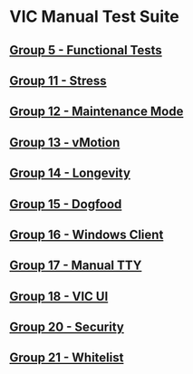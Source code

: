 VIC Manual Test Suite
=======


[Group 5 - Functional Tests](Group5-Functional-Tests/TestCases.md)
-
[Group 11 - Stress](Group11-Stress/TestCases.md)
-
[Group 12 - Maintenance Mode](Group12-Maintenance-Mode/TestCases.md)
-
[Group 13 - vMotion](Group13-vMotion/TestCases.md)
-
[Group 14 - Longevity](Group14-Longevity/TestCases.md)
-
[Group 15 - Dogfood](Group15-Dogfood/TestCases.md)
-
[Group 16 - Windows Client](Group16-WindowsClient/TestCases.md)
-
[Group 17 - Manual TTY](Group17-ManualTTY/TestCases.md)
-
[Group 18 - VIC UI](Group18-VIC-UI/TestCases.md)
-
[Group 20 - Security](Group20-Security/TestCases.md)
-
[Group 21 - Whitelist](Group21-Registries/TestCases.md)
-
